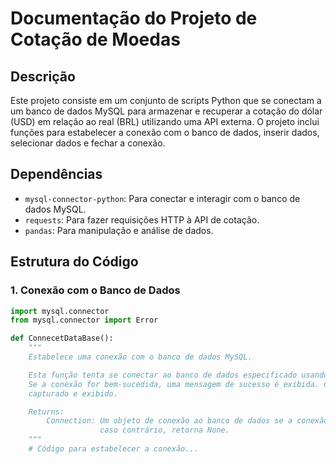 # Documentação do Projeto de Cotação de Moedas

## Descrição

Este projeto consiste em um conjunto de scripts Python que se conectam a um banco de dados MySQL para armazenar e recuperar a cotação do dólar (USD) em relação ao real (BRL) utilizando uma API externa. O projeto inclui funções para estabelecer a conexão com o banco de dados, inserir dados, selecionar dados e fechar a conexão.

## Dependências

- `mysql-connector-python`: Para conectar e interagir com o banco de dados MySQL.
- `requests`: Para fazer requisições HTTP à API de cotação.
- `pandas`: Para manipulação e análise de dados.

## Estrutura do Código

### 1. Conexão com o Banco de Dados

```python
import mysql.connector
from mysql.connector import Error

def ConnecetDataBase():
    """
    Estabelece uma conexão com o banco de dados MySQL.

    Esta função tenta se conectar ao banco de dados especificado usando as credenciais fornecidas.
    Se a conexão for bem-sucedida, uma mensagem de sucesso é exibida. Caso contrário, um erro é
    capturado e exibido.

    Returns:
        Connection: Um objeto de conexão ao banco de dados se a conexão for bem-sucedida; 
                    caso contrário, retorna None.
    """
    # Código para estabelecer a conexão...
